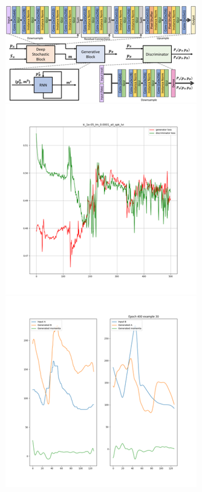 ![Alt text](images/architecture.png?raw=true "Title")
![Alt text](images/training_validation.png?raw=true "Title")
![Alt text](images/example_pitch.png?raw=true "Title")


